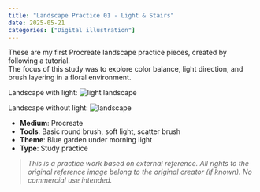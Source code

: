 ```yaml
---
title: "Landscape Practice 01 - Light & Stairs"
date: 2025-05-21
categories: ["Digital illustration"]
---
```


These are my first Procreate landscape practice pieces, created by following a tutorial.  
The focus of this study was to explore color balance, light direction, and brush layering in a floral environment.

Landscape with light:
![light landscape](https://i.imgur.com/l7X2cYf.jpeg)

Landscape without light:
![landscape](https://i.imgur.com/SEMOqDf.jpeg)

- **Medium**: Procreate
- **Tools**: Basic round brush, soft light, scatter brush
- **Theme**: Blue garden under morning light
- **Type**: Study practice

> *This is a practice work based on external reference. All rights to the original reference image belong to the original creator (if known). No commercial use intended.*
